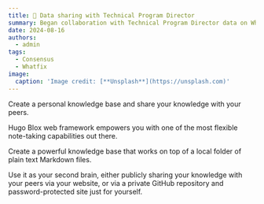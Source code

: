 ```yaml
---
title: 🧠 Data sharing with Technical Program Director
summary: Began collaboration with Technical Program Director data on Whatfix data sharing.
date: 2024-08-16
authors:
  - admin
tags:
  - Consensus
  - Whatfix
image:
  caption: 'Image credit: [**Unsplash**](https://unsplash.com)'
---
```


Create a personal knowledge base and share your knowledge with your peers.

Hugo Blox web framework empowers you with one of the most flexible note-taking capabilities out there.

Create a powerful knowledge base that works on top of a local folder of plain text Markdown files.

Use it as your second brain, either publicly sharing your knowledge with your peers via your website, or via a private GitHub repository and password-protected site just for yourself.


